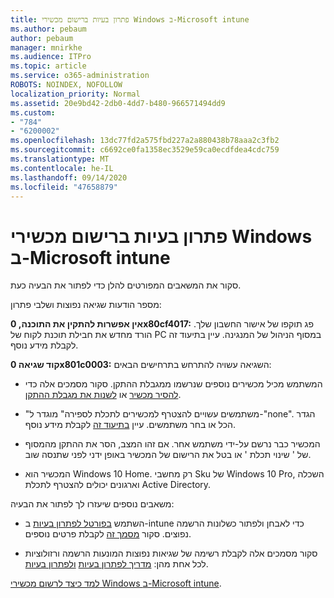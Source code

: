 ```yaml
---
title: פתרון בעיות ברישום מכשירי Windows ב-Microsoft intune
ms.author: pebaum
author: pebaum
manager: mnirkhe
ms.audience: ITPro
ms.topic: article
ms.service: o365-administration
ROBOTS: NOINDEX, NOFOLLOW
localization_priority: Normal
ms.assetid: 20e9bd42-2db0-4dd7-b480-966571494dd9
ms.custom:
- "784"
- "6200002"
ms.openlocfilehash: 13dc77fd2a575fbd227a2a880438b78aaa2c3fb2
ms.sourcegitcommit: c6692ce0fa1358ec3529e59ca0ecdfdea4cdc759
ms.translationtype: MT
ms.contentlocale: he-IL
ms.lasthandoff: 09/14/2020
ms.locfileid: "47658879"
---
```

# <a name="troubleshoot-issues-with-enrolling-windows-devices-in-microsoft-intune"></a>פתרון בעיות ברישום מכשירי Windows ב-Microsoft intune

סקור את המשאבים המפורטים להלן כדי לפתור את הבעיה כעת.
  
מספר הודעות שגיאה נפוצות ושלבי פתרון:
  
 **אין אפשרות להתקין את התוכנה, 0x80cf4017:** פג תוקפו של אישור החשבון שלך. הורד מחדש את חבילת תוכנת לקוח של PC במסוף הניהול של המנגינה. עיין בתיעוד זה לקבלת מידע נוסף.
  
 **קוד שגיאה 0x801c0003:** השגיאה עשויה להתרחש בתרחישים הבאים:
  
-  המשתמש מכיל מכשירים נוספים שנרשמו ממגבלת ההתקן. סקור מסמכים אלה כדי [להסיר מכשיר](https://docs.microsoft.com/intune/devices-wipe) או [לשנות את מגבלת ההתקן](https://docs.microsoft.com/intune/enrollment-restrictions-set#set-device-limit-restrictions).

-  "משתמשים עשויים להצטרף למכשירים לתכלת לספירה" מוגדר ל-"none". הגדר הכל או בחר משתמשים. עיין [בתיעוד זה](https://docs.microsoft.com/azure/active-directory/device-management-azure-portal#configure-device-settings) לקבלת מידע נוסף.

-  המכשיר כבר נרשם על-ידי משתמש אחר. אם זהו המצב, הסר את ההתקן מהמסוף של ' שינוי תכלת ' או בטל את הרישום של המכשיר באופן ידני לפני שתנסה שוב.

-  המכשיר הוא Windows 10 Home. רק מחשבי Sku של Windows 10 Pro, השכלה וארגונים יכולים להצטרף לתכלת Active Directory.

משאבים נוספים שיעזרו לך לפתור את הבעיה:
  
-  השתמש [בפורטל לפתרון בעיות](https://devicemanagement.microsoft.com/#blade/Microsoft_Intune_DeviceSettings/TroubleshootBlade) ב-intune כדי לאבחן ולפתור כשלונות הרשמה נפוצים. סקור [מסמך זה](https://docs.microsoft.com/intune/help-desk-operators) לקבלת פרטים נוספים.

-  סקור מסמכים אלה לקבלת רשימה של שגיאות נפוצות המונעות הרשמה ורזולוציות לכל אחת מהן: [מדריך לפתרון בעיות](https://support.microsoft.com/help/4089533/troubleshooting-windows-device-enrollment-problems-in-microsoft-intune) [ולפתרון בעיות](https://docs.microsoft.com/intune-classic/troubleshoot/troubleshoot-device-enrollment-in-intune).

[למד כיצד לרשום מכשירי Windows ב-Microsoft intune](https://docs.microsoft.com/intune/windows-enroll).
